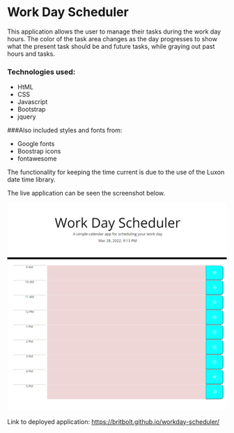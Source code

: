 # Work Day Scheduler

This application allows the user to manage their tasks during the work day hours. The color of the task area changes as the day progresses to show what the present task should be and future tasks, while graying out past hours and tasks. 

### Technologies used:
* HtML
* CSS
* Javascript
* Bootstrap
* jquery

###Also included styles and fonts from:
* Google fonts
* Boostrap icons
* fontawesome

The functionality for keeping the time current is due to the use of the Luxon date time library. 

The live application can be seen the screenshot below. 

![screenshot of workday planner application](/Develop/images/Screenshot_finished_app.png)

Link to deployed application: https://britbolt.github.io/workday-scheduler/

